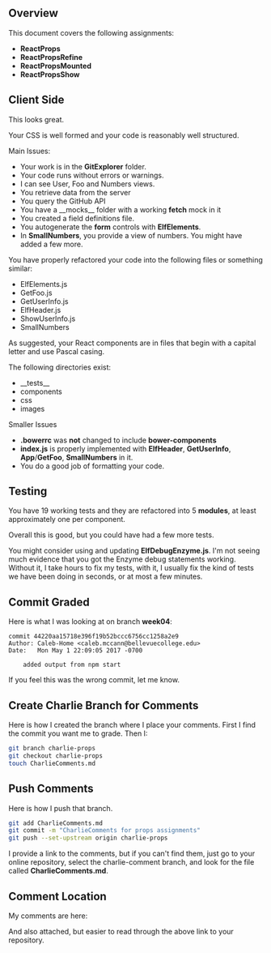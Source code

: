 ## Overview

This document covers the following assignments:

- **ReactProps**
- **ReactPropsRefine**
- **ReactPropsMounted**
- **ReactPropsShow**

## Client Side

This looks great.

Your CSS is well formed and your code is reasonably well structured.

Main Issues:

- Your work is in the **GitExplorer** folder.
- Your code runs without errors or warnings.
- I can see User, Foo and Numbers views.
- You retrieve data from the server
- You query the GitHub API
- You have a \_\_mocks\_\_ folder with a working **fetch** mock in it
- You created a field definitions file.
- You autogenerate the **form** controls with **ElfElements**.
- In **SmallNumbers**, you provide a view of  numbers. You might have added a few more.

You have properly refactored your code into the following files or something similar:

- ElfElements.js
- GetFoo.js
- GetUserInfo.js
- ElfHeader.js
- ShowUserInfo.js
- SmallNumbers

As suggested, your React components are in files that begin with a capital letter and use Pascal casing.

The following directories exist:

- \_\_tests\_\_
- components
- css
- images

Smaller Issues

- **.bowerrc** was **not** changed to include **bower-components**
- **index.js** is properly implemented  with **ElfHeader**, **GetUserInfo**, **App**/**GetFoo**, **SmallNumbers** in it.
- You do a good job of formatting your code.

## Testing

You have 19 working tests and they are refactored into 5 **modules**, at least approximately one per component.

Overall this is good, but you could have had a few more tests.

You might consider using and updating **ElfDebugEnzyme.js**. I'm not seeing much evidence that you got the Enzyme debug statements working. Without it, I take hours to fix my tests, with it, I usually fix the kind of tests we have been doing in seconds, or at most a few minutes.

## Commit Graded

Here is what I was looking at on branch **week04**:


```
commit 44220aa15718e396f19b52bccc6756cc1258a2e9
Author: Caleb-Home <caleb.mccann@bellevuecollege.edu>
Date:   Mon May 1 22:09:05 2017 -0700

    added output from npm start
```

If you feel this was the wrong commit, let me know.

## Create Charlie Branch for Comments

Here is how I created the branch where I place your comments. First I find the commit you want me to grade. Then I:


```bash
git branch charlie-props
git checkout charlie-props
touch CharlieComments.md
```

## Push Comments

Here is how I push that branch.


```bash
git add CharlieComments.md
git commit -m "CharlieComments for props assignments"
git push --set-upstream origin charlie-props
```

I provide a link to the comments, but if you can't find them, just go to your online repository, select the charlie-comment branch, and look for the file called **CharlieComments.md**.

## Comment Location

My comments are here:



And also attached, but easier to read through the above link to your repository.
